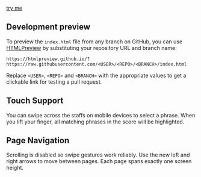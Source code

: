 [try me](http://www.bryandebourbon.com/eMusicReader/)

## Development preview

To preview the `index.html` file from any branch on GitHub, you can use
[HTMLPreview](https://htmlpreview.github.io/) by substituting your repository
URL and branch name:

```
https://htmlpreview.github.io/?https://raw.githubusercontent.com/<USER>/<REPO>/<BRANCH>/index.html
```

Replace `<USER>`, `<REPO>` and `<BRANCH>` with the appropriate values to get a
clickable link for testing a pull request.

## Touch Support

You can swipe across the staffs on mobile devices to select a phrase. When you lift your finger, all matching phrases in the score will be highlighted.


## Page Navigation

Scrolling is disabled so swipe gestures work reliably. Use the new left and right arrows to move between pages. Each page spans exactly one screen height.
